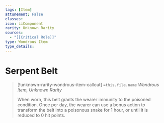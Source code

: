 ```yaml
---
tags: [Item]
attunement: False
classes: 
icon: LiComponent
rarity: Unknown Rarity
sources:
  - "[[Critical Role]]"
type: Wondrous Item
type_details: 
---
```

# Serpent Belt
>[!unknown-rarity-wondrous-item-callout] `=this.file.name`
>*Wondrous Item, Unknown Rarity*
>
>When worn, this belt grants the wearer immunity to the poisoned condition. Once per day, the wearer can use a bonus action to transform the belt into a poisonous snake for 1 hour, or until it is reduced to 0 hit points.
>
>
